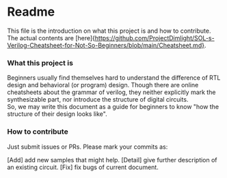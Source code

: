 # Readme

This file is the introduction on what this project is and how to contribute.  
The actual contents are [here]{https://github.com/ProjectDimlight/SOL-s-Verilog-Cheatsheet-for-Not-So-Beginners/blob/main/Cheatsheet.md}.

### What this project is

Beginners usually find themselves hard to understand the difference of RTL design and behavioral (or program) design. Though there are online cheatsheets about the grammar of verilog, they neither explicitly mark the synthesizable part, nor introduce the structure of digital circuits.  
So, we may write this document as a guide for beginners to know "how the structure of their design looks like".

### How to contribute

Just submit issues or PRs. Please mark your commits as:

[Add] add new samples that might help.
[Detail] give further description of an existing circuit.
[Fix] fix bugs of current document.
